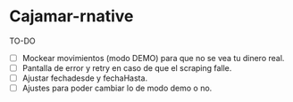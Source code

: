 # Cajamar-rnative
TO-DO
- [ ] Mockear movimientos (modo DEMO) para que no se vea tu dinero real.
- [ ] Pantalla de error y retry en caso de que el scraping falle.
- [ ] Ajustar fechadesde y fechaHasta.
- [ ] Ajustes para poder cambiar lo de modo demo o no.
